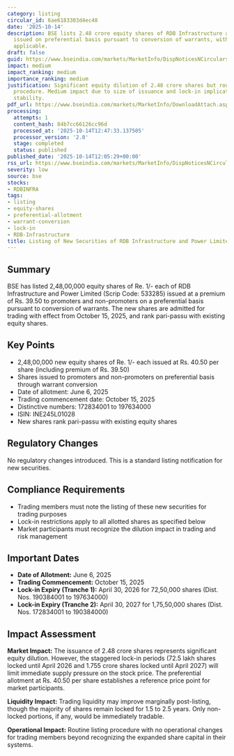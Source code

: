 ```yaml
---
category: listing
circular_id: 6ae6183303d4ec48
date: '2025-10-14'
description: BSE lists 2.48 crore equity shares of RDB Infrastructure and Power Limited
  issued on preferential basis pursuant to conversion of warrants, with lock-in periods
  applicable.
draft: false
guid: https://www.bseindia.com/markets/MarketInfo/DispNoticesNCirculars.aspx?Noticeid={C8FB3F37-8E7B-4899-9D9F-226FAAF8FB9A}&noticeno=20251014-30&dt=10/14/2025&icount=30&totcount=34&flag=0
impact: medium
impact_ranking: medium
importance_ranking: medium
justification: Significant equity dilution of 2.48 crore shares but routine listing
  procedure. Medium impact due to size of issuance and lock-in implications for price
  stability.
pdf_url: https://www.bseindia.com/markets/MarketInfo/DownloadAttach.aspx?id=20251014-30&attachedId=
processing:
  attempts: 1
  content_hash: 84b7cc66126cc96d
  processed_at: '2025-10-14T12:47:33.137505'
  processor_version: '2.0'
  stage: completed
  status: published
published_date: '2025-10-14T12:05:29+00:00'
rss_url: https://www.bseindia.com/markets/MarketInfo/DispNoticesNCirculars.aspx?Noticeid={C8FB3F37-8E7B-4899-9D9F-226FAAF8FB9A}&noticeno=20251014-30&dt=10/14/2025&icount=30&totcount=34&flag=0
severity: low
source: bse
stocks:
- RDBINFRA
tags:
- listing
- equity-shares
- preferential-allotment
- warrant-conversion
- lock-in
- RDB-Infrastructure
title: Listing of New Securities of RDB Infrastructure and Power Limited
---
```


## Summary

BSE has listed 2,48,00,000 equity shares of Re. 1/- each of RDB Infrastructure and Power Limited (Scrip Code: 533285) issued at a premium of Rs. 39.50 to promoters and non-promoters on a preferential basis pursuant to conversion of warrants. The new shares are admitted for trading with effect from October 15, 2025, and rank pari-passu with existing equity shares.

## Key Points

- 2,48,00,000 new equity shares of Re. 1/- each issued at Rs. 40.50 per share (including premium of Rs. 39.50)
- Shares issued to promoters and non-promoters on preferential basis through warrant conversion
- Date of allotment: June 6, 2025
- Trading commencement date: October 15, 2025
- Distinctive numbers: 172834001 to 197634000
- ISIN: INE245L01028
- New shares rank pari-passu with existing equity shares

## Regulatory Changes

No regulatory changes introduced. This is a standard listing notification for new securities.

## Compliance Requirements

- Trading members must note the listing of these new securities for trading purposes
- Lock-in restrictions apply to all allotted shares as specified below
- Market participants must recognize the dilution impact in trading and risk management

## Important Dates

- **Date of Allotment:** June 6, 2025
- **Trading Commencement:** October 15, 2025
- **Lock-in Expiry (Tranche 1):** April 30, 2026 for 72,50,000 shares (Dist. Nos. 190384001 to 197634000)
- **Lock-in Expiry (Tranche 2):** April 30, 2027 for 1,75,50,000 shares (Dist. Nos. 172834001 to 190384000)

## Impact Assessment

**Market Impact:** The issuance of 2.48 crore shares represents significant equity dilution. However, the staggered lock-in periods (72.5 lakh shares locked until April 2026 and 1.755 crore shares locked until April 2027) will limit immediate supply pressure on the stock price. The preferential allotment at Rs. 40.50 per share establishes a reference price point for market participants.

**Liquidity Impact:** Trading liquidity may improve marginally post-listing, though the majority of shares remain locked for 1.5 to 2.5 years. Only non-locked portions, if any, would be immediately tradable.

**Operational Impact:** Routine listing procedure with no operational changes for trading members beyond recognizing the expanded share capital in their systems.